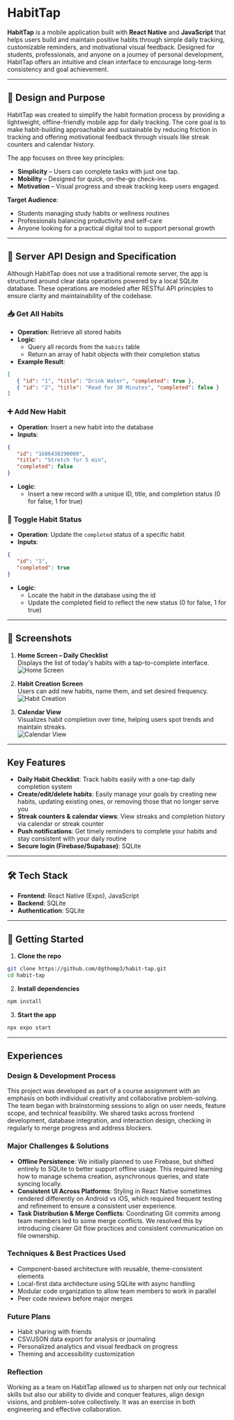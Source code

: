 # HabitTap

**HabitTap** is a mobile application built with **React Native** and **JavaScript** that helps users build and maintain positive habits through simple daily tracking, customizable reminders, and motivational visual feedback. Designed for students, professionals, and anyone on a journey of personal development, HabitTap offers an intuitive and clean interface to encourage long-term consistency and goal achievement.

---

## 🎯 Design and Purpose

HabitTap was created to simplify the habit formation process by providing a lightweight, offline-friendly mobile app for daily tracking. The core goal is to make habit-building approachable and sustainable by reducing friction in tracking and offering motivational feedback through visuals like streak counters and calendar history.

The app focuses on three key principles:
- **Simplicity** – Users can complete tasks with just one tap.
- **Mobility** – Designed for quick, on-the-go check-ins.
- **Motivation** – Visual progress and streak tracking keep users engaged.

**Target Audience**:
- Students managing study habits or wellness routines  
- Professionals balancing productivity and self-care  
- Anyone looking for a practical digital tool to support personal growth

---
## 🔗 Server API Design and Specification

Although HabitTap does not use a traditional remote server, the app is structured around clear data operations powered by a local SQLite database. These operations are modeled after RESTful API principles to ensure clarity and maintainability of the codebase.

### 📥 Get All Habits
- **Operation**: Retrieve all stored habits
- **Logic**:
  - Query all records from the `habits` table
  - Return an array of habit objects with their completion status
- **Example Result**:
```json
[
   { "id": "1", "title": "Drink Water", "completed": true },
   { "id": "2", "title": "Read for 30 Minutes", "completed": false }
]
```

### ➕ Add New Habit
- **Operation**: Insert a new habit into the database
- **Inputs**:
```json
{
   "id": "1686438290000",
   "title": "Stretch for 5 min",
   "completed": false
}
```
- **Logic**:
   - Insert a new record with a unique ID, title, and completion status (0 for false, 1 for true)

### 🔄 Toggle Habit Status
- **Operation**: Update the `completed` status of a specific habit
- **Inputs**:
```json
{
   "id": "1",
   "completed": true
}
```
- **Logic**:
   - Locate the habit in the database using the id
   - Update the completed field to reflect the new status (0 for false, 1 for true)
---

## 📸 Screenshots

1. **Home Screen – Daily Checklist**  
   Displays the list of today's habits with a tap-to-complete interface.  
   ![Home Screen](screenshots/home.png)

2. **Habit Creation Screen**  
   Users can add new habits, name them, and set desired frequency.  
   ![Habit Creation](screenshots/create.png)

3. **Calendar View**  
   Visualizes habit completion over time, helping users spot trends and maintain streaks.  
   ![Calendar View](screenshots/calendar.png)

---

## Key Features

* **Daily Habit Checklist**: Track habits easily with a one-tap daily completion system
* **Create/edit/delete habits**:  Easily manage your goals by creating new habits, updating existing ones, or removing those that no longer serve you
* **Streak counters & calendar views**: View streaks and completion history via calendar or streak counter
* **Push notifications**: Get timely reminders to complete your habits and stay consistent with your daily routine
* **Secure login (Firebase/Supabase)**: SQLite

---

## 🛠 Tech Stack

* **Frontend**: React Native (Expo), JavaScript
* **Backend**: SQLite
* **Authentication**: SQLite

---

## 🚀 Getting Started

1. **Clone the repo**

```bash
git clone https://github.com/dgthomp3/habit-tap.git
cd habit-tap
```

2. **Install dependencies**

```bash
npm install
```

3. **Start the app**

```bash
npx expo start
```

---

## Experiences

### Design & Development Process

This project was developed as part of a course assignment with an emphasis on both individual creativity and collaborative problem-solving. The team began with brainstorming sessions to align on user needs, feature scope, and technical feasibility. We shared tasks across frontend development, database integration, and interaction design, checking in regularly to merge progress and address blockers.

### Major Challenges & Solutions

- **Offline Persistence**: We initially planned to use Firebase, but shifted entirely to SQLite to better support offline usage. This required learning how to manage schema creation, asynchronous queries, and state syncing locally.
- **Consistent UI Across Platforms**: Styling in React Native sometimes rendered differently on Android vs iOS, which required frequent testing and refinement to ensure a consistent user experience.
- **Task Distribution & Merge Conflicts**: Coordinating Git commits among team members led to some merge conflicts. We resolved this by introducing clearer Git flow practices and consistent communication on file ownership.

### Techniques & Best Practices Used

- Component-based architecture with reusable, theme-consistent elements
- Local-first data architecture using SQLite with async handling
- Modular code organization to allow team members to work in parallel
- Peer code reviews before major merges

### Future Plans

- Habit sharing with friends
- CSV/JSON data export for analysis or journaling
- Personalized analytics and visual feedback on progress
- Theming and accessibility customization

### Reflection

Working as a team on HabitTap allowed us to sharpen not only our technical skills but also our ability to divide and conquer features, align design visions, and problem-solve collectively. It was an exercise in both engineering and effective collaboration.
